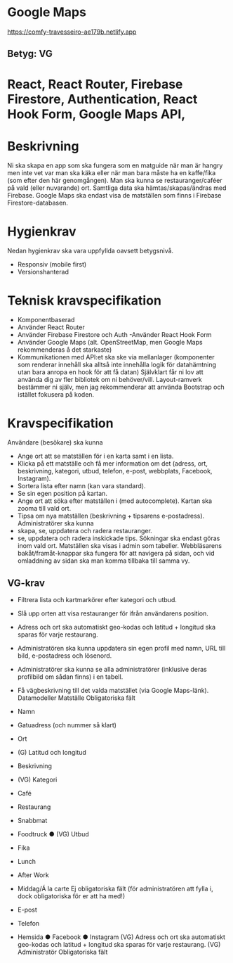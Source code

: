 # Google Maps 

https://comfy-travesseiro-ae179b.netlify.app

## Betyg: VG 

# React, React Router, Firebase Firestore, Authentication, React Hook Form, Google Maps API, 
# Beskrivning
Ni ska skapa en app som ska fungera som en matguide när man är hangry men inte vet var
man ska käka eller när man bara måste ha en kaffe/fika (som efter den här genomgången). Man ska kunna se restauranger/caféer på vald (eller nuvarande) ort.
Samtliga data ska hämtas/skapas/ändras med Firebase. Google Maps ska endast visa de matställen som finns i Firebase Firestore-databasen.

# Hygienkrav
Nedan hygienkrav ska vara uppfyllda oavsett betygsnivå.
 - Responsiv (mobile first)
 - Versionshanterad 

# Teknisk kravspecifikation
 - Komponentbaserad
 - Använder React Router
- Använder Firebase Firestore och Auth
  -Använder React Hook Form
- Använder Google Maps (alt. OpenStreetMap, men Google Maps rekommenderas å det starkaste)
- Kommunikationen med API:et ska ske via mellanlager (komponenter som renderar innehåll ska alltså inte innehålla logik för datahämtning utan bara anropa en hook för att få datan)
Självklart får ni lov att använda dig av fler bibliotek om ni behöver/vill. Layout-ramverk bestämmer ni själv, men jag rekommenderar att använda Bootstrap och istället fokusera på koden.

# Kravspecifikation
Användare (besökare) ska kunna
- Ange ort att se matställen för i en karta samt i en lista.
- Klicka på ett matställe och få mer information om det (adress, ort, beskrivning,
kategori, utbud, telefon, e-post, webbplats, Facebook, Instagram).
- Sortera lista efter namn (kan vara standard).
- Se sin egen position på kartan.
- Ange ort att söka efter matställen i (med autocomplete). Kartan ska zooma till vald
ort.
- Tipsa om nya matställen (beskrivning + tipsarens e-postadress).
Administratörer ska kunna
- skapa, se, uppdatera och radera restauranger.
- se, uppdatera och radera inskickade tips.
Sökningar ska endast göras inom vald ort.
Matställen ska visas i admin som tabeller.
Webbläsarens bakåt/framåt-knappar ska fungera för att navigera på sidan, och vid omladdning av sidan ska man komma tillbaka till samma vy.

## VG-krav
- Filtrera lista och kartmarkörer efter kategori och utbud.
- Slå upp orten att visa restauranger för ifrån användarens position.
- Adress och ort ska automatiskt geo-kodas och latitud + longitud ska sparas för varje
restaurang.
- Administratören ska kunna uppdatera sin egen profil med namn, URL till bild,
e-postadress och lösenord.
- Administratörer ska kunna se alla administratörer (inklusive deras profilbild om sådan
finns) i en tabell.
- Få vägbeskrivning till det valda matstället (via Google Maps-länk).
Datamodeller
Matställe
Obligatoriska fält
- Namn
- Gatuadress (och nummer så klart)
- Ort
- (G) Latitud och longitud
- Beskrivning
- (VG) Kategori
- Café
- Restaurang
 
- Snabbmat
- Foodtruck ● (VG) Utbud
- Fika
- Lunch
- After Work
- Middag/Á la carte
Ej obligatoriska fält
(för administratören att fylla i, dock obligatoriska för er att ha med!)
- E-post
- Telefon
- Hemsida ● Facebook ● Instagram
(VG) Adress och ort ska automatiskt geo-kodas och latitud + longitud ska sparas för varje restaurang.
(VG) Administratör Obligatoriska fält

